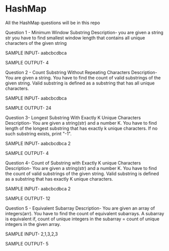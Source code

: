 # HashMap
All the HashMap questions will be in this repo

Question 1 - Minimum Window Substring
Description-
you are given a string str 
you have to find smallest window length that contains all unique characters of the given string

SAMPLE INPUT-
aabcbcdbca

SAMPLE OUTPUT-
4

Question 2 - Count Substring Without Repeating Characters
Description-
You are given a string. 
You have to find the count of valid substrings of the given string.
Valid substring is defined as a substring that has all unique characters.

SAMPLE INPUT-
aabcbcdbca

SAMPLE OUTPUT-
24

Question 3- Longest Substring With Exactly K Unique Characters
Description-
You are given a string(str) and a number K.
You have to find length of the longest substring that has exactly k unique characters.
If no such substring exists, print "-1".

SAMPLE INPUT-
aabcbcdbca
2

SAMPLE OUTPUT-
4

Question 4- Count of Substring with Exactly K unique Characters
Description-
You are given a string(str) and a number K.
You have to find the count of valid substrings of the given string.
Valid substring is defined as a substring that has exactly K unique characters.

SAMPLE INPUT-
aabcbcdbca
2

SAMPLE OUTPUT-
12

Question 5 - Equivalent Subarray
Description-
You are given an array of integers(arr).
You have to find the count of equivalent subarrays.
A subarray is equivalent if,
count of unique integers in the subarray = count of unique integers in the given array.

SAMPLE INPUT-
2,1,3,2,3

SAMPLE OUTPUT-
5

